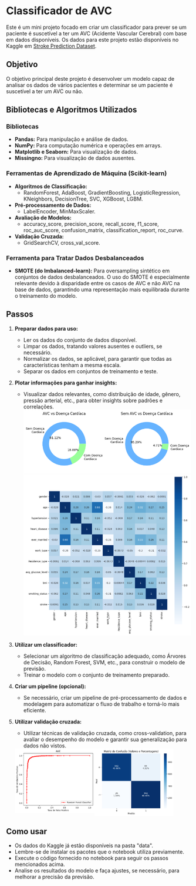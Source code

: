 # Classificador de AVC

Este é um mini projeto focado em criar um classificador para prever se um paciente é suscetível a ter um AVC (Acidente Vascular Cerebral) com base em dados disponíveis. Os dados para este projeto estão disponíveis no Kaggle em [Stroke Prediction Dataset](https://www.kaggle.com/datasets/fedesoriano/stroke-prediction-dataset).

## Objetivo
O objetivo principal deste projeto é desenvolver um modelo capaz de analisar os dados de vários pacientes e determinar se um paciente é suscetível a ter um AVC ou não.

## Bibliotecas e Algoritmos Utilizados

### Bibliotecas

- **Pandas:** Para manipulação e análise de dados.
- **NumPy:** Para computação numérica e operações em arrays.
- **Matplotlib e Seaborn:** Para visualização de dados.
- **Missingno:** Para visualização de dados ausentes.

### Ferramentas de Aprendizado de Máquina (Scikit-learn)

- **Algoritmos de Classificação:**
  - RandomForest, AdaBoost, GradientBoosting, LogisticRegression, KNeighbors, DecisionTree, SVC, XGBoost, LGBM.
- **Pré-processamento de Dados:**
  - LabelEncoder, MinMaxScaler.
- **Avaliação de Modelos:**
  - accuracy_score, precision_score, recall_score, f1_score, roc_auc_score, confusion_matrix, classification_report, roc_curve.
- **Validação Cruzada:**
  - GridSearchCV, cross_val_score.

### Ferramenta para Tratar Dados Desbalanceados

- **SMOTE (do Imbalanced-learn):** Para oversampling sintético em conjuntos de dados desbalanceados. O uso do SMOTE é especialmente relevante devido à disparidade entre os casos de AVC e não AVC na base de dados, garantindo uma representação mais equilibrada durante o treinamento do modelo.

## Passos

1. **Preparar dados para uso:**
   - Ler os dados do conjunto de dados disponível.
   - Limpar os dados, tratando valores ausentes e outliers, se necessário.
   - Normalizar os dados, se aplicável, para garantir que todas as características tenham a mesma escala.
   - Separar os dados em conjuntos de treinamento e teste.

2. **Plotar informações para ganhar insights:**
   - Visualizar dados relevantes, como distribuição de idade, gênero, pressão arterial, etc., para obter insights sobre padrões e correlações.
   ![Pie Chart - Relação AVCs e Doença Cardíaca](/img/AVC_vs_Doenca_cardiaca.png)
   ![Matriz de Correlação entre Atributos](/img/correlacao_atributos.png)

3. **Utilizar um classificador:**
   - Selecionar um algoritmo de classificação adequado, como Árvores de Decisão, Random Forest, SVM, etc., para construir o modelo de previsão.
   - Treinar o modelo com o conjunto de treinamento preparado.

4. **Criar um pipeline (opcional):**
   - Se necessário, criar um pipeline de pré-processamento de dados e modelagem para automatizar o fluxo de trabalho e torná-lo mais eficiente.

5. **Utilizar validação cruzada:**
   - Utilizar técnicas de validação cruzada, como cross-validation, para avaliar o desempenho do modelo e garantir sua generalização para dados não vistos.
   <div style="display: flex;">
    <img src="/img/AUC-Random_Forest.png" alt="AUC Curve" style="width: 45%; height: 50%; object-fit: contain;">
    <img src="/img/matriz_confusao-Random_Forest.png" alt="Matriz de Confusão" style="width: 45%; height: 50%; object-fit: contain;">
   </div>

## Como usar
- Os dados do Kaggle já estão disponíveis na pasta "data".
- Lembre-se de instalar os pacotes que o notebook utiliza previamente.
- Execute o código fornecido no notebook para seguir os passos mencionados acima.
- Analise os resultados do modelo e faça ajustes, se necessário, para melhorar a precisão da previsão.
